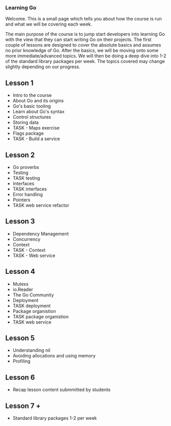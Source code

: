 ### Learning Go
Welcome. This is a small page which tells you about how the course is run and what we will be covering each week. 

The main purpose of the course is to jump start developers into learning Go with the view that they can start writing Go on their projects. The first couple of lessons are designed to cover the absolute basics and assumes no prior knowledge of Go. After the basics, we will be moving onto some more immediate/advanced topics. We will then be doing a deep dive into 1-2 of the standard library packages per week. The topics covered may change slightly depending on our progress.

## Lesson 1
- Intro to the course
- About Go and its origins
- Go's basic tooling
- Learn about Go's syntax
- Control structures
- Storing data
- TASK - Maps exercise
- Flags package
- TASK - Build a service

## Lesson 2
- Go proverbs
- Testing
- TASK testing
- Interfaces
- TASK interfaces
- Error handling
- Pointers
- TASK web service refactor

## Lesson 3
- Dependency Management
- Concurrency
- Context
- TASK - Context
- TASK - Web service

## Lesson 4
- Mutexs
- io.Reader
- The Go Community
- Deployment
- TASK deployment
- Package organistion
- TASK package organistion
- TASK web service

## Lesson 5 
- Understanding nil
- Avoiding allocations and using memory
- Profiling

## Lesson 6
- Recap lesson content submmitted by students

## Lesson 7 +
- Standard library packages 1-2 per week
 
